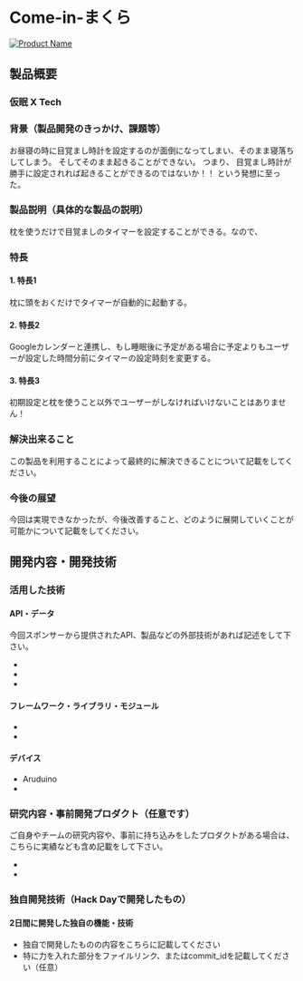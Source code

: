 ﻿# Come-in-まくら

[![Product Name](image.png)](https://www.youtube.com/watch?v=G5rULR53uMk)

## 製品概要
### 仮眠 X Tech

### 背景（製品開発のきっかけ、課題等）
お昼寝の時に目覚まし時計を設定するのが面倒になってしまい、そのまま寝落ちしてしまう。
そしてそのまま起きることができない。
つまり、
目覚まし時計が勝手に設定されれば起きることができるのではないか！！
という発想に至った。

### 製品説明（具体的な製品の説明）
枕を使うだけで目覚ましのタイマーを設定することができる。なので、

### 特長

#### 1. 特長1
枕に頭をおくだけでタイマーが自動的に起動する。

#### 2. 特長2
Googleカレンダーと連携し、もし睡眠後に予定がある場合に予定よりもユーザーが設定した時間分前にタイマーの設定時刻を変更する。

#### 3. 特長3
初期設定と枕を使うこと以外でユーザーがしなければいけないことはありません！

### 解決出来ること
この製品を利用することによって最終的に解決できることについて記載をしてください。

### 今後の展望
今回は実現できなかったが、今後改善すること、どのように展開していくことが可能かについて記載をしてください。


## 開発内容・開発技術
### 活用した技術
#### API・データ
今回スポンサーから提供されたAPI、製品などの外部技術があれば記述をして下さい。

* 
* 
* 

#### フレームワーク・ライブラリ・モジュール
* 
* 


#### デバイス
* Aruduino
* 

### 研究内容・事前開発プロダクト（任意です）
ご自身やチームの研究内容や、事前に持ち込みをしたプロダクトがある場合は、こちらに実績なども含め記載をして下さい。

* 
* 


### 独自開発技術（Hack Dayで開発したもの）
#### 2日間に開発した独自の機能・技術
* 独自で開発したものの内容をこちらに記載してください
* 特に力を入れた部分をファイルリンク、またはcommit_idを記載してください（任意）
